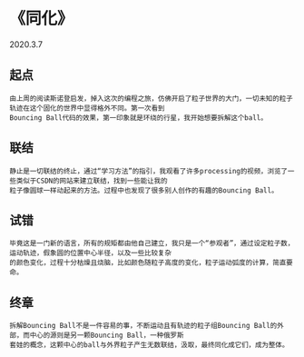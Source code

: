 # 《同化》
2020.3.7



## 起点
```
由上周的阅读斯诺登启发，掉入这次的编程之旅，仿佛开启了粒子世界的大门，一切未知的粒子轨迹在这个固化的世界中显得格外不同。第一次看到
Bouncing Ball代码的效果，第一印象就是环绕的行星，我开始想要拆解这个ball。
```
## 联结
```
静止是一切联结的终止，通过“学习方法”的指引，我观看了许多processing的视频，浏览了一些类似于CSDN的网站来建立联结，找到一些能让我的
粒子像圆球一样动起来的方法。过程中也发现了很多别人创作的有趣的Bouncing Ball。
```
[](https://blog.csdn.net/fddxsyf123/article/details/79741637?ops_request_misc=%7B%22request%5Fid%22%3A%22158356623519725222453351%22%2C%22scm%22%3A%2220140713.130056874..%22%7D&request_id=158356623519725222453351&biz_id=0&utm_source=distribute.pc_search_result.none-task)

## 试错
```
毕竟这是一门新的语言，所有的规矩都由他自己建立，我只是一个“参观者”，通过设定粒子数，运动轨迹，假象圆的位置中心半径，以及一些比较复杂
的颜色变化，过程十分枯燥且烧脑，比如颜色随粒子高度的变化，粒子运动弧度的计算，简直要命。
```

## 终章
```
拆解Bouncing Ball不是一件容易的事，不断运动且有轨迹的粒子组Bouncing Ball的外部，而中心的源则是另一颗Bouncing Ball，一种俄罗斯
套娃的概念，这颗中心的ball与外界粒子产生无数联结，汲取，最终同化成它们，成为整体。
```
